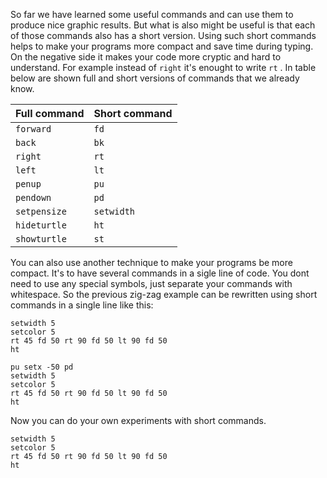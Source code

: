 So far we have learned some useful commands and can use them to produce nice graphic results.
But what is also might be useful is that each of those commands also has a short version. Using such short commands helps to make your programs more compact and save time during typing. On the negative side it makes your code more cryptic and hard to understand.
For example instead of `right` it's enought to write `rt` . In table below are shown full and short versions of commands that we already know.

| Full command | Short command |
| ------------ | ------------- |
| `forward`    | `fd`          |
| `back`       | `bk`          |
| `right`      | `rt`          |
| `left`       | `lt`          |
| `penup`      | `pu`          |
| `pendown`    | `pd`          |
| `setpensize` | `setwidth`    |
| `hideturtle` | `ht`          |
| `showturtle` | `st`          |

You can also use another technique to make your programs be more compact.
It's to have several commands in a sigle line of code. You dont need to use any special symbols, just separate your commands with whitespace. So the previous zig-zag example can be rewritten using short commands in a single line like this:

```
setwidth 5
setcolor 5
rt 45 fd 50 rt 90 fd 50 lt 90 fd 50
ht
```

<!--logo {"width":"200px", "height":"150px"}-->

```
pu setx -50 pd
setwidth 5
setcolor 5
rt 45 fd 50 rt 90 fd 50 lt 90 fd 50
ht
```

Now you can do your own experiments with short commands.

<!--solution-->

```
setwidth 5
setcolor 5
rt 45 fd 50 rt 90 fd 50 lt 90 fd 50
ht
```
